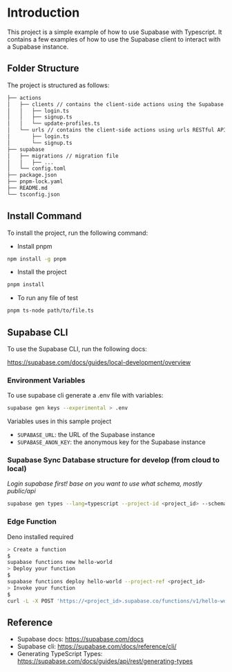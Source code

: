 # Introduction

This project is a simple example of how to use Supabase with Typescript.
It contains a few examples of how to use the Supabase client to interact with a Supabase instance.

## Folder Structure

The project is structured as follows:

```txt
├── actions
│   ├── clients // contains the client-side actions using the Supabase client. FOR TEST ONLY
│   │   ├── login.ts
│   │   ├── signup.ts
│   │   └── update-profiles.ts
│   └── urls // contains the client-side actions using urls RESTful API. FOR TEST ONLY
│       ├── login.ts
│       └── signup.ts
├── supabase
│   ├── migrations // migration file
│   │   ├── ...
│   └── config.toml
├── package.json
├── pnpm-lock.yaml
├── README.md
└── tsconfig.json
```

## Install Command

To install the project, run the following command:

- Install pnpm

```bash
npm install -g pnpm
```

- Install the project

```bash
pnpm install
```

- To run any file of test

```bash
pnpm ts-node path/to/file.ts
```

## Supabase CLI

To use the Supabase CLI, run the following docs:

<https://supabase.com/docs/guides/local-development/overview>

### Environment Variables

To use supabase cli generate a .env file with variables:

```bash
supabase gen keys --experimental > .env
```

Variables uses in this sample project

- `SUPABASE_URL`: the URL of the Supabase instance
- `SUPABASE_ANON_KEY`: the anonymous key for the Supabase instance

### Supabase Sync Database structure for develop (from cloud to local)

_Login supabase first!_
_base on you want to use what schema, mostly public/api_

```bash
supabase gen types --lang=typescript --project-id <project_id> --schema public > supabase/databases/database.types.ts
```

### Edge Function

Deno installed required

```bash
> Create a function
$
supabase functions new hello-world
> Deploy your function
$
supabase functions deploy hello-world --project-ref <project_id>
> Invoke your function
$
curl -L -X POST 'https://<project_id>.supabase.co/functions/v1/hello-world' -H 'Authorization: Bearer [YOUR ANON KEY]' --data '{"name":"Functions"}'
```

## Reference

- Supabase docs: <https://supabase.com/docs>
- Supabase cli: <https://supabase.com/docs/reference/cli/>
- Generating TypeScript Types: <https://supabase.com/docs/guides/api/rest/generating-types>
